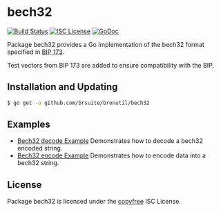bech32
==========

[![Build Status](http://img.shields.io/travis/brsuite/bronutil.svg)](https://travis-ci.org/brsuite/bronutil)
[![ISC License](http://img.shields.io/badge/license-ISC-blue.svg)](http://copyfree.org)
[![GoDoc](https://godoc.org/github.com/brsuite/bronutil/bech32?status.png)](http://godoc.org/github.com/brsuite/bronutil/bech32)

Package bech32 provides a Go implementation of the bech32 format specified in
[BIP 173](https://github.com/brocoin/bips/blob/master/bip-0173.mediawiki).

Test vectors from BIP 173 are added to ensure compatibility with the BIP.

## Installation and Updating

```bash
$ go get -u github.com/brsuite/bronutil/bech32
```

## Examples

* [Bech32 decode Example](http://godoc.org/github.com/brsuite/bronutil/bech32#example-Bech32Decode)
  Demonstrates how to decode a bech32 encoded string.
* [Bech32 encode Example](http://godoc.org/github.com/brsuite/bronutil/bech32#example-BechEncode)
  Demonstrates how to encode data into a bech32 string.

## License

Package bech32 is licensed under the [copyfree](http://copyfree.org) ISC
License.
